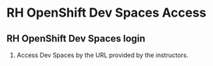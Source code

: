# RH OpenShift Dev Spaces Access

## RH OpenShift Dev Spaces login

1. Access Dev Spaces by the URL provided by the instructors.